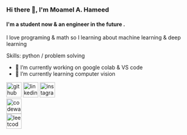 ### Hi there 👋, I'm Moamel A. Hameed
#### I'm a student now & an engineer in the future . 
I love programing & math so I learning about machine learning & deep learning

Skills: python / problem solving 

- 🔭 I’m currently working on google colab & VS code 
- 🌱 I’m currently learning computer vision 




[<img src='https://cdn.jsdelivr.net/npm/simple-icons@3.0.1/icons/github.svg' alt='github' height='40'>](https://github.com/moaml1999) 
[<img src='https://cdn.jsdelivr.net/npm/simple-icons@3.0.1/icons/linkedin.svg' alt='linkedin' height='40'>](https://www.linkedin.com/in/moamel-abdullah/) 
[<img src='https://cdn.jsdelivr.net/npm/simple-icons@3.0.1/icons/instagram.svg' alt='instagram' height='40'>](https://www.instagram.com/_mah99_/)  
[<img src='https://cdn.jsdelivr.net/npm/simple-icons@3.0.1/icons/codewars.svg' alt='codewars' height='40'>](https://www.codewars.com/users/moamel%20abdullah)  
[<img src='https://cdn.jsdelivr.net/npm/simple-icons@3.0.1/icons/leetcode.svg' alt='leetcode' height='40'>](https://leetcode.com/Moamel99/)  

